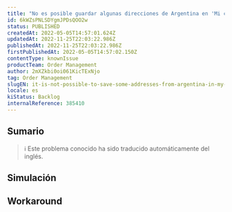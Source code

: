 ```yaml
---
title: "No es posible guardar algunas direcciones de Argentina en 'Mi cuenta'"
id: 6kWZsPNLSDYgmJPDsQOO2w
status: PUBLISHED
createdAt: 2022-05-05T14:57:01.624Z
updatedAt: 2022-11-25T22:03:22.986Z
publishedAt: 2022-11-25T22:03:22.986Z
firstPublishedAt: 2022-05-05T14:57:02.150Z
contentType: knownIssue
productTeam: Order Management
author: 2mXZkbi0oi061KicTExNjo
tag: Order Management
slugEN: it-is-not-possible-to-save-some-addresses-from-argentina-in-my-account
locale: es
kiStatus: Backlog
internalReference: 385410
---
```


## Sumario

>ℹ️ Este problema conocido ha sido traducido automáticamente del inglés.



## Simulación



## Workaround



